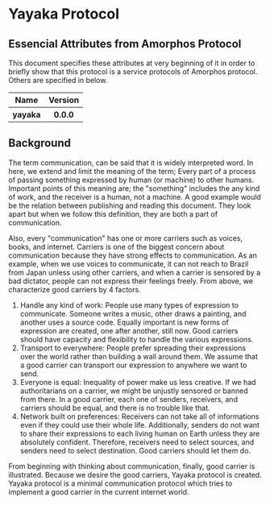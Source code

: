 # Yayaka Protocol

## Essencial Attributes from Amorphos Protocol
This document specifies these attributes at very beginning of it
in order to briefly show that this protocol is a service protocols of Amorphos protocol.
Others are specified in below.

<table>
<thead>
<tr><th>Name</th><th>Version</th></tr>
</thead>
<tbody>
<tr><th>yayaka</th><th>0.0.0</th></tr>
</tbody>
</table>

## Background
The term communication, can be said that it is widely interpreted word.
In here, we extend and limit the meaning of the term;
Every part of a process of passing something expressed by human (or machine) to other humans.
Important points of this meaning are;
the "something" includes the any kind of work,
and the receiver is a human, not a machine.
A good example would be the relation between publishing and reading this document.
They look apart but when we follow this definition, they are both a part of communication.

Also, every "communication" has one or more carriers
such as voices, books, and internet.
Carriers is one of the biggest concern about communication
because they have strong effects to communication.
As an example, when we use voices to communicate, it can not reach to Brazil from Japan
unless using other carriers, and
when a carrier is sensored by a bad dictator,
people can not express their feelings freely.
From above, we characterize good carriers by 4 factors.

1. Handle any kind of work:
People use many types of expression to communicate.
Someone writes a music, other draws a painting, and another uses a source code.
Equally important is new forms of expression are created, one after another, still now.
Good carriers should have capacity and flexibility to handle the various expressions.
2. Transport to everywhere:
People prefer spreading their expressions over the world
rather than building a wall around them.
We assume that a good carrier can transport our expression to anywhere we want to send.
3. Everyone is equal:
Inequality of power make us less creative.
If we had authoritarians on a carrier, we might be unjustly sensored or banned from there.
In a good carrier, each one of senders, receivers, and carriers should be equal,
and there is no trouble like that.
4. Network built on preferences:
Receivers can not take all of informations even if they could use their whole life.
Additionally, senders do not want to share their expressions to each living human on Earth
unless they are absolutely confident.
Therefore, receivers need to select sources, and senders need to select destination.
Good carriers should let them do.

From beginning with thinking about communication, finally, good carrier is illustrated.
Because we desire the good carriers, Yayaka protocol is created.
Yayaka protocol is a minimal communication protocol
which tries to implement a good carrier in the current internet world.
